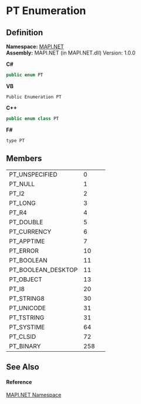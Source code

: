 # PT Enumeration




## Definition
**Namespace:** <a href="5bef4637-66f8-16d4-e5f4-4d0da57a1538.md">MAPI.NET</a>  
**Assembly:** MAPI.NET (in MAPI.NET.dll) Version: 1.0.0

**C#**
``` C#
public enum PT
```
**VB**
``` VB
Public Enumeration PT
```
**C++**
``` C++
public enum class PT
```
**F#**
``` F#
type PT
```



## Members
<table>
<tr>
<td>PT_UNSPECIFIED</td>
<td>0</td>
<td> </td></tr>
<tr>
<td>PT_NULL</td>
<td>1</td>
<td> </td></tr>
<tr>
<td>PT_I2</td>
<td>2</td>
<td> </td></tr>
<tr>
<td>PT_LONG</td>
<td>3</td>
<td> </td></tr>
<tr>
<td>PT_R4</td>
<td>4</td>
<td> </td></tr>
<tr>
<td>PT_DOUBLE</td>
<td>5</td>
<td> </td></tr>
<tr>
<td>PT_CURRENCY</td>
<td>6</td>
<td> </td></tr>
<tr>
<td>PT_APPTIME</td>
<td>7</td>
<td> </td></tr>
<tr>
<td>PT_ERROR</td>
<td>10</td>
<td> </td></tr>
<tr>
<td>PT_BOOLEAN</td>
<td>11</td>
<td> </td></tr>
<tr>
<td>PT_BOOLEAN_DESKTOP</td>
<td>11</td>
<td> </td></tr>
<tr>
<td>PT_OBJECT</td>
<td>13</td>
<td> </td></tr>
<tr>
<td>PT_I8</td>
<td>20</td>
<td> </td></tr>
<tr>
<td>PT_STRING8</td>
<td>30</td>
<td> </td></tr>
<tr>
<td>PT_UNICODE</td>
<td>31</td>
<td> </td></tr>
<tr>
<td>PT_TSTRING</td>
<td>31</td>
<td> </td></tr>
<tr>
<td>PT_SYSTIME</td>
<td>64</td>
<td> </td></tr>
<tr>
<td>PT_CLSID</td>
<td>72</td>
<td> </td></tr>
<tr>
<td>PT_BINARY</td>
<td>258</td>
<td> </td></tr>
</table>

## See Also


#### Reference
<a href="5bef4637-66f8-16d4-e5f4-4d0da57a1538.md">MAPI.NET Namespace</a>  
